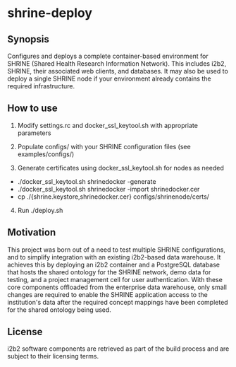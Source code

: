 # shrine-deploy

## Synopsis

Configures and deploys a complete container-based environment for SHRINE (Shared Health Research Information Network). This includes i2b2, SHRINE, their associated web clients, and databases. It may also be used to deploy a single SHRINE node if your environment already contains the required infrastructure.

## How to use

1. Modify settings.rc and docker_ssl_keytool.sh with appropriate parameters

2. Populate configs/ with your SHRINE configuration files (see examples/configs/)

3. Generate certificates using docker_ssl_keytool.sh for nodes as needed
  - ./docker_ssl_keytool.sh shrinedocker -generate
  - ./docker_ssl_keytool.sh shrinedocker -import shrinedocker.cer
  - cp ./{shrine.keystore,shrinedocker.cer} configs/shrinenode/certs/

4. Run ./deploy.sh

## Motivation

This project was born out of a need to test multiple SHRINE configurations, and to simplify integration with an existing i2b2-based data warehouse. It achieves this by deploying an i2b2 container and a PostgreSQL database that hosts the shared ontology for the SHRINE network, demo data for testing, and a project management cell for user authentication. With these core components offloaded from the enterprise data warehouse, only small changes are required to enable the SHRINE application access to the institution's data after the required concept mappings have been completed for the shared ontology being used.

## License

i2b2 software components are retrieved as part of the build process and are subject to their licensing terms.
